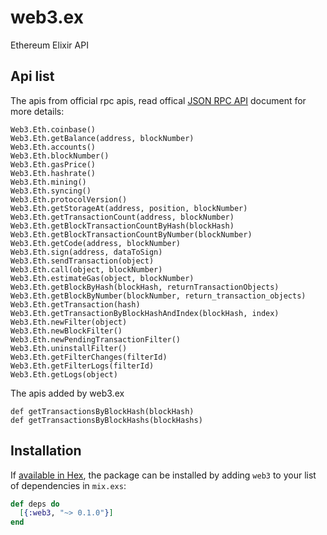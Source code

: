 # web3.ex

Ethereum Elixir API

## Api list

The apis from official rpc apis, read offical [JSON RPC API](https://github.com/ethereum/wiki/wiki/JSON-RPC) document for more details:
```
Web3.Eth.coinbase()
Web3.Eth.getBalance(address, blockNumber)
Web3.Eth.accounts()
Web3.Eth.blockNumber()
Web3.Eth.gasPrice()
Web3.Eth.hashrate()
Web3.Eth.mining()
Web3.Eth.syncing()
Web3.Eth.protocolVersion()
Web3.Eth.getStorageAt(address, position, blockNumber)
Web3.Eth.getTransactionCount(address, blockNumber)
Web3.Eth.getBlockTransactionCountByHash(blockHash)
Web3.Eth.getBlockTransactionCountByNumber(blockNumber)
Web3.Eth.getCode(address, blockNumber)
Web3.Eth.sign(address, dataToSign)
Web3.Eth.sendTransaction(object)
Web3.Eth.call(object, blockNumber)
Web3.Eth.estimateGas(object, blockNumber)
Web3.Eth.getBlockByHash(blockHash, returnTransactionObjects)
Web3.Eth.getBlockByNumber(blockNumber, return_transaction_objects)
Web3.Eth.getTransaction(hash)
Web3.Eth.getTransactionByBlockHashAndIndex(blockHash, index)
Web3.Eth.newFilter(object)
Web3.Eth.newBlockFilter()
Web3.Eth.newPendingTransactionFilter()
Web3.Eth.uninstallFilter()
Web3.Eth.getFilterChanges(filterId)
Web3.Eth.getFilterLogs(filterId)
Web3.Eth.getLogs(object)
```

The apis added by web3.ex
```
def getTransactionsByBlockHash(blockHash)
def getTransactionsByBlockHashs(blockHashs)
```


## Installation

If [available in Hex](https://hex.pm/docs/publish), the package can be installed
by adding `web3` to your list of dependencies in `mix.exs`:

```elixir
def deps do
  [{:web3, "~> 0.1.0"}]
end
```
